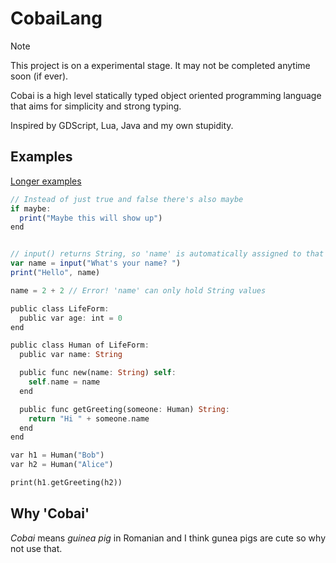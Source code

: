 # CobaiLang
> [!NOTE]
> This project is on a experimental stage. It may not be completed anytime soon (if ever).

Cobai is a high level statically typed object oriented programming language that aims for simplicity and strong typing.

Inspired by GDScript, Lua, Java and my own stupidity.

## Examples
[Longer examples](https://github.com/Wolfyxon/cobai-lang/tree/main/examples)

```js
// Instead of just true and false there's also maybe
if maybe:
  print("Maybe this will show up")
end
```

```js

// input() returns String, so 'name' is automatically assigned to that type
var name = input("What's your name? ")
print("Hello", name)

name = 2 + 2 // Error! 'name' can only hold String values
```
```rs
public class LifeForm:
  public var age: int = 0
end

public class Human of LifeForm:
  public var name: String

  public func new(name: String) self:
    self.name = name
  end

  public func getGreeting(someone: Human) String:
    return "Hi " + someone.name
  end
end

var h1 = Human("Bob")
var h2 = Human("Alice")

print(h1.getGreeting(h2))
```
## Why 'Cobai'
*Cobai* means *guinea pig* in Romanian and I think gunea pigs are cute so why not use that.
